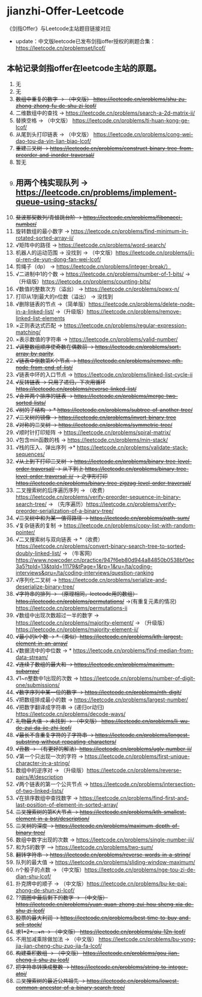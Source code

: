 # jianzhi-Offer-Leetcode
《剑指Offer》与Leetcode主站题目链接对应
* update：中文版leetcode已发布剑指offer授权的刷题合集：https://leetcode.cn/problemset/lcof/
## 本帖记录剑指offer在leetcode主站的原题。
1. 无
2. 无
3. ~~数组中重复的数字 -> （中文版） https://leetcode.cn/problems/shu-zu-zhong-zhong-fu-de-shu-zi-lcof/~~
4. 二维数组中的查找 -> https://leetcode.cn/problems/search-a-2d-matrix-ii/
5. 替换空格 -> （中文版） https://leetcode.cn/problems/ti-huan-kong-ge-lcof/
6. 从尾到头打印链表 -> （中文版） https://leetcode.cn/problems/cong-wei-dao-tou-da-yin-lian-biao-lcof/
7. ~~重建二叉树 -> https://leetcode.cn/problems/construct-binary-tree-from-preorder-and-inorder-traversal/~~
8. 暂无
9. ## 用两个栈实现队列 -> https://leetcode.cn/problems/implement-queue-using-stacks/ ##
10. ~~斐波那契数列/青蛙跳台阶 -> https://leetcode.cn/problems/fibonacci-number/~~
11. 旋转数组的最小数字 -> https://leetcode.cn/problems/find-minimum-in-rotated-sorted-array-ii/
12. √矩阵中的路径 -> https://leetcode.cn/problems/word-search/
13. 机器人的运动范围 -> 没找到 -> （中文版）https://leetcode.cn/problems/ji-qi-ren-de-yun-dong-fan-wei-lcof/
14. 剪绳子（dp） -> https://leetcode.cn/problems/integer-break/）
15. √二进制中1的个数 -> https://leetcode.cn/problems/number-of-1-bits/ ->（升级版）https://leetcode.cn/problems/counting-bits/
16. √数值的整数次方（溢出） -> https://leetcode.cn/problems/powx-n/
17. 打印从1到最大的n位数（溢出） -> 没找到
18. √删除链表的节点 ->（简单版）https://leetcode.cn/problems/delete-node-in-a-linked-list/ ->（升级版）https://leetcode.cn/problems/remove-linked-list-elements 
19. ×正则表达式匹配 -> https://leetcode.cn/problems/regular-expression-matching/
20. ×表示数值的字符串 -> https://leetcode.cn/problems/valid-number/
21. ~~√调整数组顺序使奇数在偶数前 -> https://leetcode.cn/problems/sort-array-by-parity~~.
22. ~~√链表中倒数第K个节点 -> https://leetcode.cn/problems/remove-nth-node-from-end-of-list/~~
23. √链表中环的入口节点 -> https://leetcode.cn/problems/linked-list-cycle-ii
24. ~~√反转链表 -> 只用了递归，下次用循环 https://leetcode.cn/problems/reverse-linked-list/~~
25. ~~√合并两个排序的链表 -> https://leetcode.cn/problems/merge-two-sorted-lists/~~
26. ~~√树的子结构 -> * https://leetcode.cn/problems/subtree-of-another-tree/~~
27. ~~√二叉树的镜像 -> https://leetcode.cn/problems/invert-binary-tree~~
28. ~~√对称的二叉树 -> https://leetcode.cn/problems/symmetric-tree/~~
29. √顺时针打印矩阵 -> https://leetcode.cn/problems/spiral-matrix/
30. √包含min函数的栈 -> https://leetcode.cn/problems/min-stack/
31. √栈的压入、弹出序列 ->* https://leetcode.cn/problems/validate-stack-sequences/
32. ~~√从上到下打印二叉树 -> https://leetcode.cn/problems/binary-tree-level-order-traversal/ -> 从下到上 https://leetcode.cn/problems/binary-tree-level-order-traversal-ii/ -> 之字形打印 https://leetcode.cn/problems/binary-tree-zigzag-level-order-traversal/~~
33. 二叉搜索树的后序遍历序列 -> （收费）https://leetcode.cn/problems/verify-preorder-sequence-in-binary-search-tree/ -> （先序遍历）https://leetcode.cn/problems/verify-preorder-serialization-of-a-binary-tree/
34. ~~√二叉树中和为某一值得路径 -> https://leetcode.cn/problems/path-sum/~~
35. √复杂链表的复制 -> https://leetcode.cn/problems/copy-list-with-random-pointer/
36. √二叉搜索树与双向链表 -> *（收费）https://leetcode.cn/problems/convert-binary-search-tree-to-sorted-doubly-linked-list/ -> （牛客网）https://www.nowcoder.cn/practice/947f6eb80d944a84850b0538bf0ec3a5?tpId=13&tqId=11179&tPage=1&rp=1&ru=/ta/coding-interviews&qru=/ta/coding-interviews/question-ranking
37. √序列化二叉树 -> https://leetcode.cn/problems/serialize-and-deserialize-binary-tree/
38. ~~√字符串的排列 -> （原理相同，leetcode用的数组）https://leetcode.cn/problems/permutations/~~ ->(有重复元素的情况) https://leetcode.cn/problems/permutations-ii
39. √数组中出现次数超过一半的数字 -> https://leetcode.cn/problems/majority-element/ -> （升级版） https://leetcode.cn/problems/majority-element-ii/
40. ~~√最小的k个数 -> *（类似）https://leetcode.cn/problems/kth-largest-element-in-an-array/~~
41. √数据流中的中位数 -> * https://leetcode.cn/problems/find-median-from-data-stream/
42. ~~√连续子数组的最大和 -> https://leetcode.cn/problems/maximum-subarray/~~
43. √1~n整数中1出现的次数 -> https://leetcode.cn/problems/number-of-digit-one/submissions/
44. ~~√数字序列中某一位的数字 -> https://leetcode.cn/problems/nth-digit/~~
45. √把数组排成最小的数 -> https://leetcode.cn/problems/largest-number/
46. √把数字翻译成字符串 -> (递归or动归) https://leetcode.cn/problems/decode-ways/
47. ~~礼物最大值 -> 未找到 -> （中文版） https://leetcode.cn/problems/li-wu-de-zui-da-jie-zhi-lcof/~~
48. ~~√最长不含重复字符的子字符串 -> https://leetcode.cn/problems/longest-substring-without-repeating-characters/~~
49. ~~√丑数 -> （有更好的解法）https://leetcode.cn/problems/ugly-number-ii/~~
50. √第一个只出现一次的字符 ->  https://leetcode.cn/problems/first-unique-character-in-a-string/
51. 数组中的逆序对 -> （升级版）https://leetcode.cn/problems/reverse-pairs/#/description
52. √两个链表的第一个公共节点 -> https://leetcode.cn/problems/intersection-of-two-linked-lists/
53. √在排序数组中查找数字 -> https://leetcode.cn/problems/find-first-and-last-position-of-element-in-sorted-array/
54. ~~二叉搜索树的第K大节点 -> https://leetcode.cn/problems/kth-smallest-element-in-a-bst/description/~~
55. ~~二叉树的深度 -> https://leetcode.cn/problems/maximum-depth-of-binary-tree/~~
56. 数组中数字出现的次数 -> https://leetcode.cn/problems/single-number-iii/
57. 和为S的数字 —> https://leetcode.cn/problems/two-sum/
58. ~~翻转字符串 -> https://leetcode.cn/problems/reverse-words-in-a-string/~~
59. 队列的最大值 -> https://leetcode.cn/problems/sliding-window-maximum/
60. n个骰子的点数 -> （中文版）https://leetcode.cn/problems/nge-tou-zi-de-dian-shu-lcof/
61. 扑克牌中的顺子 -> （中文版）https://leetcode.cn/problems/bu-ke-pai-zhong-de-shun-zi-lcof/
62. ??~~圆圈中最后剩下的数字 -> （中文版） https://leetcode.cn/problems/yuan-quan-zhong-zui-hou-sheng-xia-de-shu-zi-lcof/~~
63. ~~股票的最大利润 -> https://leetcode.cn/problems/best-time-to-buy-and-sell-stock/~~
64. ~~求1+2+…+n -> （中文版） https://leetcode.cn/problems/qiu-12n-lcof/~~
65. 不用加减乘除做加法 -> （中文版） https://leetcode.cn/problems/bu-yong-jia-jian-cheng-chu-zuo-jia-fa-lcof/
66. ~~构建乘积数组 -> （中文版） https://leetcode.cn/problems/gou-jian-cheng-ji-shu-zu-lcof/~~
67. ~~把字符串转换成整数 -> https://leetcode.cn/problems/string-to-integer-atoi/~~
68. ~~二叉搜索树的最近公共祖先 -> https://leetcode.cn/problems/lowest-common-ancestor-of-a-binary-search-tree/~~
